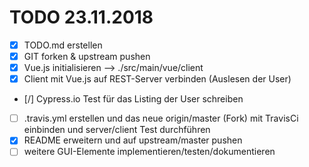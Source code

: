 # TODO 23.11.2018

 - [x] TODO.md erstellen
 - [x] GIT forken & upstream pushen
 - [x] Vue.js initialisieren --> ./src/main/vue/client
 - [x] Client mit Vue.js auf REST-Server verbinden (Auslesen der User)
 - [/] Cypress.io Test für das Listing der User schreiben
 - [ ] .travis.yml erstellen und das neue origin/master (Fork) mit TravisCi einbinden und server/client Test durchführen
 - [x] README erweitern und auf upstream/master pushen
 - [ ] weitere GUI-Elemente implementieren/testen/dokumentieren